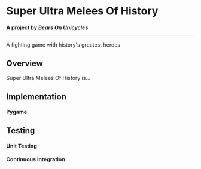 # Super Ultra Melees Of History
**A project by *Bears On Unicycles***
<hr>

A fighting game with history's greatest heroes

## Overview
Super Ultra Melees Of History is...

## Implementation

#### Pygame



## Testing

#### Unit Testing

#### Continuous Integration
